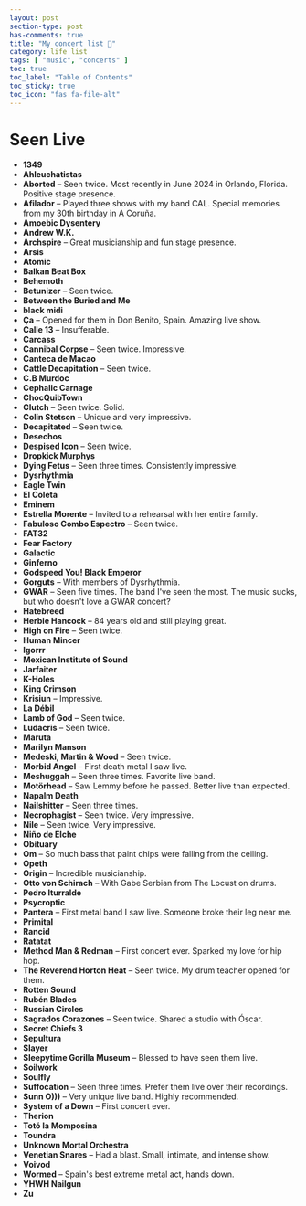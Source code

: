 ```yaml
---
layout: post
section-type: post
has-comments: true
title: "My concert list 🤘"
category: life list
tags: [ "music", "concerts" ]
toc: true
toc_label: "Table of Contents"
toc_sticky: true
toc_icon: "fas fa-file-alt"
---
```


# Seen Live

- **1349**
- **Ahleuchatistas**
- **Aborted** – Seen twice. Most recently in June 2024 in Orlando, Florida. Positive stage presence.
- **Afilador** – Played three shows with my band CAL. Special memories from my 30th birthday in A Coruña.
- **Amoebic Dysentery**
- **Andrew W.K.**
- **Archspire** – Great musicianship and fun stage presence.
- **Arsis**
- **Atomic**
- **Balkan Beat Box**
- **Behemoth**
- **Betunizer** – Seen twice.
- **Between the Buried and Me**
- **black midi**
- **Ça** – Opened for them in Don Benito, Spain. Amazing live show.
- **Calle 13** – Insufferable.
- **Carcass**
- **Cannibal Corpse** – Seen twice. Impressive.
- **Canteca de Macao**
- **Cattle Decapitation** – Seen twice.
- **C.B Murdoc**
- **Cephalic Carnage**
- **ChocQuibTown**
- **Clutch** – Seen twice. Solid.
- **Colin Stetson** – Unique and very impressive.
- **Decapitated** – Seen twice.
- **Desechos**
- **Despised Icon** – Seen twice.
- **Dropkick Murphys**
- **Dying Fetus** – Seen three times. Consistently impressive.
- **Dysrhythmia**
- **Eagle Twin**
- **El Coleta**
- **Eminem**
- **Estrella Morente** – Invited to a rehearsal with her entire family.
- **Fabuloso Combo Espectro** – Seen twice.
- **FAT32**
- **Fear Factory**
- **Galactic**
- **Ginferno**
- **Godspeed You! Black Emperor**
- **Gorguts** – With members of Dysrhythmia.
- **GWAR** – Seen five times. The band I've seen the most. The music sucks, but who doesn't love a GWAR concert?
- **Hatebreed**
- **Herbie Hancock** – 84 years old and still playing great.
- **High on Fire** – Seen twice.
- **Human Mincer**
- **Igorrr**
- **Mexican Institute of Sound**
- **Jarfaiter**
- **K-Holes**
- **King Crimson**
- **Krisiun** – Impressive.
- **La Débil**
- **Lamb of God** – Seen twice.
- **Ludacris** – Seen twice.
- **Maruta**
- **Marilyn Manson**
- **Medeski, Martin & Wood** – Seen twice.
- **Morbid Angel** – First death metal I saw live.  
- **Meshuggah** – Seen three times. Favorite live band.
- **Motörhead** – Saw Lemmy before he passed. Better live than expected.
- **Napalm Death**
- **Nailshitter** – Seen three times.
- **Necrophagist** – Seen twice. Very impressive.
- **Nile** – Seen twice. Very impressive.
- **Niño de Elche**
- **Obituary**
- **Om** – So much bass that paint chips were falling from the ceiling.
- **Opeth**
- **Origin** – Incredible musicianship.
- **Otto von Schirach** – With Gabe Serbian from The Locust on drums.
- **Pedro Iturralde**
- **Psycroptic**
- **Pantera** – First metal band I saw live. Someone broke their leg near me.
- **Primital**
- **Rancid**
- **Ratatat**
- **Method Man & Redman** – First concert ever. Sparked my love for hip hop.
- **The Reverend Horton Heat** – Seen twice. My drum teacher opened for them.
- **Rotten Sound**
- **Rubén Blades**
- **Russian Circles**
- **Sagrados Corazones** – Seen twice. Shared a studio with Óscar.
- **Secret Chiefs 3**
- **Sepultura**
- **Slayer**
- **Sleepytime Gorilla Museum** – Blessed to have seen them live.
- **Soilwork**
- **Soulfly**
- **Suffocation** – Seen three times. Prefer them live over their recordings.
- **Sunn O)))** – Very unique live band. Highly recommended.
- **System of a Down** – First concert ever.
- **Therion**
- **Totó la Momposina**
- **Toundra**
- **Unknown Mortal Orchestra**
- **Venetian Snares** – Had a blast. Small, intimate, and intense show.
- **Voivod**
- **Wormed** – Spain's best extreme metal act, hands down.
- **YHWH Nailgun**
- **Zu**
